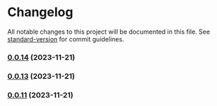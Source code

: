 # Changelog

All notable changes to this project will be documented in this file. See [standard-version](https://github.com/conventional-changelog/standard-version) for commit guidelines.

### [0.0.14](https://github.com/mokkapps/changelog-generator-demo/compare/v0.0.13...v0.0.14) (2023-11-21)

### [0.0.13](https://github.com/mokkapps/changelog-generator-demo/compare/v0.0.12...v0.0.13) (2023-11-21)

### [0.0.11](https://github.com/mokkapps/changelog-generator-demo/compare/v0.0.10...v0.0.11) (2023-11-21)
